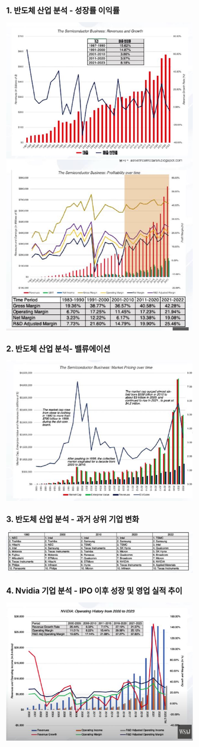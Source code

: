 ## 1. 반도체 산업 분석 - 성장률 이익률

<img src="../Img/엔비디아_고점_논란_다모다란_엔비디아_판이유_1.jpg">

<img src="../Img/엔비디아_고점_논란_다모다란_엔비디아_판이유_2.jpg">

## 2. 반도체 산업 분석- 밸류에이션

<img src="../Img/엔비디아_고점_논란_다모다란_엔비디아_판이유_3.jpg">


## 3. 반도체 산업 분석 - 과거 상위 기업 변화


<img src="../Img/엔비디아_고점_논란_다모다란_엔비디아_판이유_4.jpg">

## 4. Nvidia 기업 분석 - IPO 이후 성장 및 영업 실적 추이

<img src="../Img/엔비디아_고점_논란_다모다란_엔비디아_판이유_5.jpg">